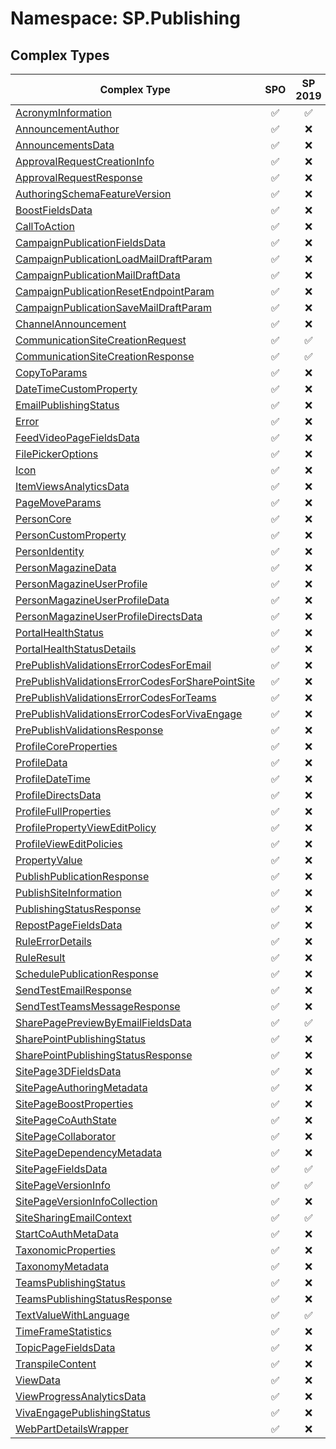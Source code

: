 # Namespace: SP.Publishing

## Complex Types

Complex Type | SPO | SP 2019 | SP 2016 | SP 2013
----------|:---:|:-------:|:-------:|:-------:
[AcronymInformation](./ComplexTypes/AcronymInformation.md) | ✅ | ✅ | ❌ | ❌
[AnnouncementAuthor](./ComplexTypes/AnnouncementAuthor.md) | ✅ | ❌ | ❌ | ❌
[AnnouncementsData](./ComplexTypes/AnnouncementsData.md) | ✅ | ❌ | ❌ | ❌
[ApprovalRequestCreationInfo](./ComplexTypes/ApprovalRequestCreationInfo.md) | ✅ | ❌ | ❌ | ❌
[ApprovalRequestResponse](./ComplexTypes/ApprovalRequestResponse.md) | ✅ | ❌ | ❌ | ❌
[AuthoringSchemaFeatureVersion](./ComplexTypes/AuthoringSchemaFeatureVersion.md) | ✅ | ❌ | ❌ | ❌
[BoostFieldsData](./ComplexTypes/BoostFieldsData.md) | ✅ | ❌ | ❌ | ❌
[CallToAction](./ComplexTypes/CallToAction.md) | ✅ | ❌ | ❌ | ❌
[CampaignPublicationFieldsData](./ComplexTypes/CampaignPublicationFieldsData.md) | ✅ | ❌ | ❌ | ❌
[CampaignPublicationLoadMailDraftParam](./ComplexTypes/CampaignPublicationLoadMailDraftParam.md) | ✅ | ❌ | ❌ | ❌
[CampaignPublicationMailDraftData](./ComplexTypes/CampaignPublicationMailDraftData.md) | ✅ | ❌ | ❌ | ❌
[CampaignPublicationResetEndpointParam](./ComplexTypes/CampaignPublicationResetEndpointParam.md) | ✅ | ❌ | ❌ | ❌
[CampaignPublicationSaveMailDraftParam](./ComplexTypes/CampaignPublicationSaveMailDraftParam.md) | ✅ | ❌ | ❌ | ❌
[ChannelAnnouncement](./ComplexTypes/ChannelAnnouncement.md) | ✅ | ❌ | ❌ | ❌
[CommunicationSiteCreationRequest](./ComplexTypes/CommunicationSiteCreationRequest.md) | ✅ | ✅ | ❌ | ❌
[CommunicationSiteCreationResponse](./ComplexTypes/CommunicationSiteCreationResponse.md) | ✅ | ✅ | ❌ | ❌
[CopyToParams](./ComplexTypes/CopyToParams.md) | ✅ | ❌ | ❌ | ❌
[DateTimeCustomProperty](./ComplexTypes/DateTimeCustomProperty.md) | ✅ | ❌ | ❌ | ❌
[EmailPublishingStatus](./ComplexTypes/EmailPublishingStatus.md) | ✅ | ❌ | ❌ | ❌
[Error](./ComplexTypes/Error.md) | ✅ | ❌ | ❌ | ❌
[FeedVideoPageFieldsData](./ComplexTypes/FeedVideoPageFieldsData.md) | ✅ | ❌ | ❌ | ❌
[FilePickerOptions](./ComplexTypes/FilePickerOptions.md) | ✅ | ❌ | ❌ | ❌
[Icon](./ComplexTypes/Icon.md) | ✅ | ❌ | ❌ | ❌
[ItemViewsAnalyticsData](./ComplexTypes/ItemViewsAnalyticsData.md) | ✅ | ❌ | ❌ | ❌
[PageMoveParams](./ComplexTypes/PageMoveParams.md) | ✅ | ❌ | ❌ | ❌
[PersonCore](./ComplexTypes/PersonCore.md) | ✅ | ❌ | ❌ | ❌
[PersonCustomProperty](./ComplexTypes/PersonCustomProperty.md) | ✅ | ❌ | ❌ | ❌
[PersonIdentity](./ComplexTypes/PersonIdentity.md) | ✅ | ❌ | ❌ | ❌
[PersonMagazineData](./ComplexTypes/PersonMagazineData.md) | ✅ | ❌ | ❌ | ❌
[PersonMagazineUserProfile](./ComplexTypes/PersonMagazineUserProfile.md) | ✅ | ❌ | ❌ | ❌
[PersonMagazineUserProfileData](./ComplexTypes/PersonMagazineUserProfileData.md) | ✅ | ❌ | ❌ | ❌
[PersonMagazineUserProfileDirectsData](./ComplexTypes/PersonMagazineUserProfileDirectsData.md) | ✅ | ❌ | ❌ | ❌
[PortalHealthStatus](./ComplexTypes/PortalHealthStatus.md) | ✅ | ❌ | ❌ | ❌
[PortalHealthStatusDetails](./ComplexTypes/PortalHealthStatusDetails.md) | ✅ | ❌ | ❌ | ❌
[PrePublishValidationsErrorCodesForEmail](./ComplexTypes/PrePublishValidationsErrorCodesForEmail.md) | ✅ | ❌ | ❌ | ❌
[PrePublishValidationsErrorCodesForSharePointSite](./ComplexTypes/PrePublishValidationsErrorCodesForSharePointSite.md) | ✅ | ❌ | ❌ | ❌
[PrePublishValidationsErrorCodesForTeams](./ComplexTypes/PrePublishValidationsErrorCodesForTeams.md) | ✅ | ❌ | ❌ | ❌
[PrePublishValidationsErrorCodesForVivaEngage](./ComplexTypes/PrePublishValidationsErrorCodesForVivaEngage.md) | ✅ | ❌ | ❌ | ❌
[PrePublishValidationsResponse](./ComplexTypes/PrePublishValidationsResponse.md) | ✅ | ❌ | ❌ | ❌
[ProfileCoreProperties](./ComplexTypes/ProfileCoreProperties.md) | ✅ | ❌ | ❌ | ❌
[ProfileData](./ComplexTypes/ProfileData.md) | ✅ | ❌ | ❌ | ❌
[ProfileDateTime](./ComplexTypes/ProfileDateTime.md) | ✅ | ❌ | ❌ | ❌
[ProfileDirectsData](./ComplexTypes/ProfileDirectsData.md) | ✅ | ❌ | ❌ | ❌
[ProfileFullProperties](./ComplexTypes/ProfileFullProperties.md) | ✅ | ❌ | ❌ | ❌
[ProfilePropertyViewEditPolicy](./ComplexTypes/ProfilePropertyViewEditPolicy.md) | ✅ | ❌ | ❌ | ❌
[ProfileViewEditPolicies](./ComplexTypes/ProfileViewEditPolicies.md) | ✅ | ❌ | ❌ | ❌
[PropertyValue](./ComplexTypes/PropertyValue.md) | ✅ | ❌ | ❌ | ❌
[PublishPublicationResponse](./ComplexTypes/PublishPublicationResponse.md) | ✅ | ❌ | ❌ | ❌
[PublishSiteInformation](./ComplexTypes/PublishSiteInformation.md) | ✅ | ❌ | ❌ | ❌
[PublishingStatusResponse](./ComplexTypes/PublishingStatusResponse.md) | ✅ | ❌ | ❌ | ❌
[RepostPageFieldsData](./ComplexTypes/RepostPageFieldsData.md) | ✅ | ❌ | ❌ | ❌
[RuleErrorDetails](./ComplexTypes/RuleErrorDetails.md) | ✅ | ❌ | ❌ | ❌
[RuleResult](./ComplexTypes/RuleResult.md) | ✅ | ❌ | ❌ | ❌
[SchedulePublicationResponse](./ComplexTypes/SchedulePublicationResponse.md) | ✅ | ❌ | ❌ | ❌
[SendTestEmailResponse](./ComplexTypes/SendTestEmailResponse.md) | ✅ | ❌ | ❌ | ❌
[SendTestTeamsMessageResponse](./ComplexTypes/SendTestTeamsMessageResponse.md) | ✅ | ❌ | ❌ | ❌
[SharePagePreviewByEmailFieldsData](./ComplexTypes/SharePagePreviewByEmailFieldsData.md) | ✅ | ✅ | ❌ | ❌
[SharePointPublishingStatus](./ComplexTypes/SharePointPublishingStatus.md) | ✅ | ❌ | ❌ | ❌
[SharePointPublishingStatusResponse](./ComplexTypes/SharePointPublishingStatusResponse.md) | ✅ | ❌ | ❌ | ❌
[SitePage3DFieldsData](./ComplexTypes/SitePage3DFieldsData.md) | ✅ | ❌ | ❌ | ❌
[SitePageAuthoringMetadata](./ComplexTypes/SitePageAuthoringMetadata.md) | ✅ | ❌ | ❌ | ❌
[SitePageBoostProperties](./ComplexTypes/SitePageBoostProperties.md) | ✅ | ❌ | ❌ | ❌
[SitePageCoAuthState](./ComplexTypes/SitePageCoAuthState.md) | ✅ | ❌ | ❌ | ❌
[SitePageCollaborator](./ComplexTypes/SitePageCollaborator.md) | ✅ | ❌ | ❌ | ❌
[SitePageDependencyMetadata](./ComplexTypes/SitePageDependencyMetadata.md) | ✅ | ❌ | ❌ | ❌
[SitePageFieldsData](./ComplexTypes/SitePageFieldsData.md) | ✅ | ✅ | ❌ | ❌
[SitePageVersionInfo](./ComplexTypes/SitePageVersionInfo.md) | ✅ | ✅ | ❌ | ❌
[SitePageVersionInfoCollection](./ComplexTypes/SitePageVersionInfoCollection.md) | ✅ | ❌ | ❌ | ❌
[SiteSharingEmailContext](./ComplexTypes/SiteSharingEmailContext.md) | ✅ | ✅ | ❌ | ❌
[StartCoAuthMetaData](./ComplexTypes/StartCoAuthMetaData.md) | ✅ | ❌ | ❌ | ❌
[TaxonomicProperties](./ComplexTypes/TaxonomicProperties.md) | ✅ | ❌ | ❌ | ❌
[TaxonomyMetadata](./ComplexTypes/TaxonomyMetadata.md) | ✅ | ❌ | ❌ | ❌
[TeamsPublishingStatus](./ComplexTypes/TeamsPublishingStatus.md) | ✅ | ❌ | ❌ | ❌
[TeamsPublishingStatusResponse](./ComplexTypes/TeamsPublishingStatusResponse.md) | ✅ | ❌ | ❌ | ❌
[TextValueWithLanguage](./ComplexTypes/TextValueWithLanguage.md) | ✅ | ✅ | ❌ | ❌
[TimeFrameStatistics](./ComplexTypes/TimeFrameStatistics.md) | ✅ | ❌ | ❌ | ❌
[TopicPageFieldsData](./ComplexTypes/TopicPageFieldsData.md) | ✅ | ❌ | ❌ | ❌
[TranspileContent](./ComplexTypes/TranspileContent.md) | ✅ | ❌ | ❌ | ❌
[ViewData](./ComplexTypes/ViewData.md) | ✅ | ❌ | ❌ | ❌
[ViewProgressAnalyticsData](./ComplexTypes/ViewProgressAnalyticsData.md) | ✅ | ❌ | ❌ | ❌
[VivaEngagePublishingStatus](./ComplexTypes/VivaEngagePublishingStatus.md) | ✅ | ❌ | ❌ | ❌
[WebPartDetailsWrapper](./ComplexTypes/WebPartDetailsWrapper.md) | ✅ | ❌ | ❌ | ❌